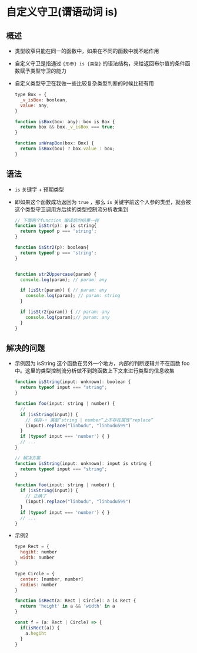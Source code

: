 # 自定义守卫(谓语动词 is)

## 概述

+ 类型收窄只能在同一的函数中，如果在不同的函数中就不起作用

+ 自定义守卫是指通过 `{形参} is {类型}` 的语法结构，来给返回布尔值的条件函数赋予类型守卫的能力

+ 自定义类型守卫在我做一些比较复杂类型判断的时候比较有用

  ```js
  type Box = {
    _v_isBox: boolean,
    value: any,
  }

  function isBox(box: any): box is Box {
    return box && box._v_isBox === true;
  }

  function unWrapBox(box: Box) {
    return isBox(box) ? box.value : box;
  }
  ```

## 语法

+ `is` 关键字 + 预期类型
+ 即如果这个函数成功返回为 `true` ，那么 `is` 关键字前这个入参的类型，就会被这个类型守卫调用方后续的类型控制流分析收集到

  ```js
  // 下面两个function 编译后的结果一样
  function isStr(p): p is string{
    return typeof p === 'string';
  }

  function isStr2(p): boolean{
    return typeof p === 'string';
  }


  function str2Uppercase(param) {
    console.log(param); // param: any

    if (isStr(param)) { // param: any
      console.log(param); // param: string
    }

    if (isStr2(param)) { // param: any
      console.log(param);// param: any
    }
  }
  ```

## 解决的问题

+ 示例因为 isString 这个函数在另外一个地方，内部的判断逻辑并不在函数 foo 中。这里的类型控制流分析做不到跨函数上下文来进行类型的信息收集

  ```js
  function isString(input: unknown): boolean {
    return typeof input === "string";
  }

  function foo(input: string | number) {
    //
    if (isString(input)) {
      // 保存-+ 类型“string | number”上不存在属性“replace”
      (input).replace("linbudu", "linbudu599")
    }
    if (typeof input === 'number') { }
    // ...
  }
  ```

  ```js
  // 解决方案
  function isString(input: unknown): input is string {
    return typeof input === "string";
  }

  function foo(input: string | number) {
    if (isString(input)) {
      // 正确了
      (input).replace("linbudu", "linbudu599")
    }
    if (typeof input === 'number') { }
    // ...
  }
  ```

+ 示例2

  ```js
  type Rect = {
    hegiht: number
    width: number
  }

  type Circle = {
    center: [number, number]
    radius: number
  }

  function isRect(a: Rect | Circle): a is Rect {
    return 'height' in a && 'width' in a
  }

  const f = (a: Rect | Circle) => {
    if(isRect(a)) {
      a.hegiht
    }
  }
  ```
